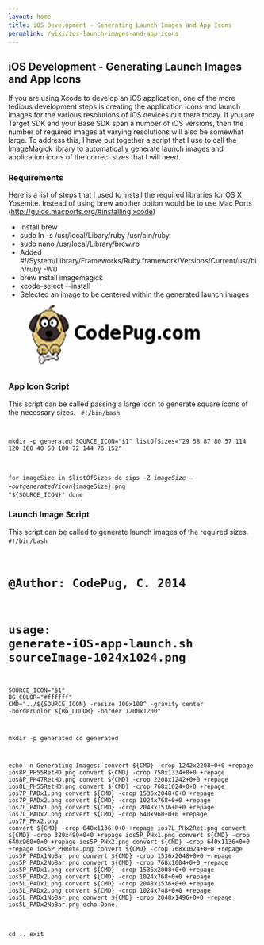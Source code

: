 ```yaml
---
layout: home
title: iOS Development - Generating Launch Images and App Icons
permalink: /wiki/ios-launch-images-and-app-icons
---
```


## iOS Development - Generating Launch Images and App Icons
If you are using Xcode to develop an iOS application, one of the more tedious development steps is creating the application icons and launch images for the various resolutions of iOS devices out there today.  If you are Target SDK and your Base SDK span a number of iOS versions, then the number of required images at varying resolutions will also be somewhat large.  To address this, I have put together a script that I use to call the ImageMagick library to automatically generate launch images and application icons of the correct sizes that I will need. 

### Requirements
Here is a list of steps that I used to install the required libraries for OS X Yosemite.  Instead of using brew another option would be to use Mac Ports (http://guide.macports.org/#installing.xcode)
  * Install brew 
  * sudo ln -s /usr/local/Libary/ruby /usr/bin/ruby
  * sudo nano /usr/local/Library/brew.rb
  * Added #!/System/Library/Frameworks/Ruby.framework/Versions/Current/usr/bin/ruby -W0
  * brew install imagemagick
  * xcode-select --install
  * Selected an image to be centered within the generated launch images 
![iOS Launch Imags](/assets/images/codepug-launch-image.png)

### App Icon Script
This script can be called passing a large icon to generate square icons of the necessary sizes.
<code>
#!/bin/bash

mkdir -p generated
SOURCE_ICON="$1"
listOfSizes="29 58 87 80 57 114 120 180 40 50 100 72 144 76 152"

for imageSize in $listOfSizes
do
  sips -Z ${imageSize} --out generated/icon${imageSize}.png "${SOURCE_ICON}"
done
</code>

### Launch Image Script
This script can be called to generate launch images of the required sizes.
<code>
#!/bin/bash
# @Author: CodePug, C. 2014
# usage:  generate-iOS-app-launch.sh sourceImage-1024x1024.png

SOURCE_ICON="$1"
BG_COLOR="#ffffff"
CMD="../${SOURCE_ICON} -resize 100x100^ -gravity center -borderColor ${BG_COLOR} -border 1200x1200"

mkdir -p generated
cd generated

echo -n Generating Images:
convert ${CMD} -crop 1242x2208+0+0 +repage ios8P_PH55RetHD.png
convert ${CMD} -crop 750x1334+0+0 +repage ios8P_PH47RetHD.png
convert ${CMD} -crop 2208x1242+0+0 +repage ios8L_PH55RetHD.png
convert ${CMD} -crop 768x1024+0+0 +repage ios7P_PADx1.png
convert ${CMD} -crop 1536x2048+0+0 +repage ios7P_PADx2.png
convert ${CMD} -crop 1024x768+0+0 +repage ios7L_PADx1.png
convert ${CMD} -crop 2048x1536+0+0 +repage ios7L_PADx2.png
convert ${CMD} -crop 640x960+0+0 +repage ios7P_PHx2.png
convert ${CMD} -crop 640x1136+0+0 +repage ios7L_PHx2Ret.png
convert ${CMD} -crop 320x480+0+0 +repage ios5P_PHx1.png
convert ${CMD} -crop 640x960+0+0 +repage ios5P_PHx2.png
convert ${CMD} -crop 640x1136+0+0 +repage ios5P_PHRet4.png
convert ${CMD} -crop 768x1024+0+0 +repage ios5P_PADx1NoBar.png
convert ${CMD} -crop 1536x2048+0+0 +repage ios5P_PADx2NoBar.png
convert ${CMD} -crop 768x1004+0+0 +repage ios5P_PADx1.png
convert ${CMD} -crop 1536x2008+0+0 +repage ios5P_PADx2.png
convert ${CMD} -crop 1024x768+0+0 +repage ios5L_PADx1.png
convert ${CMD} -crop 2048x1536+0+0 +repage ios5L_PADx2.png
convert ${CMD} -crop 1024x748+0+0 +repage ios5L_PADx1NoBar.png
convert ${CMD} -crop 2048x1496+0+0 +repage ios5L_PADx2NoBar.png
echo Done.

cd  ..
exit
</code>
